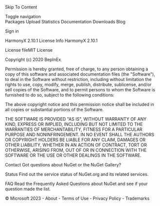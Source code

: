 
Skip To Content

Toggle navigation    
Packages
Upload
Statistics
Documentation
Downloads
Blog

Sign in











HarmonyX 2.10.1  License Info
HarmonyX 2.10.1

License fileMIT License

Copyright (c) 2020 BepInEx

Permission is hereby granted, free of charge, to any person obtaining a copy
of this software and associated documentation files (the "Software"), to deal
in the Software without restriction, including without limitation the rights
to use, copy, modify, merge, publish, distribute, sublicense, and/or sell
copies of the Software, and to permit persons to whom the Software is
furnished to do so, subject to the following conditions:

The above copyright notice and this permission notice shall be included in all
copies or substantial portions of the Software.

THE SOFTWARE IS PROVIDED "AS IS", WITHOUT WARRANTY OF ANY KIND, EXPRESS OR
IMPLIED, INCLUDING BUT NOT LIMITED TO THE WARRANTIES OF MERCHANTABILITY,
FITNESS FOR A PARTICULAR PURPOSE AND NONINFRINGEMENT. IN NO EVENT SHALL THE
AUTHORS OR COPYRIGHT HOLDERS BE LIABLE FOR ANY CLAIM, DAMAGES OR OTHER
LIABILITY, WHETHER IN AN ACTION OF CONTRACT, TORT OR OTHERWISE, ARISING FROM,
OUT OF OR IN CONNECTION WITH THE SOFTWARE OR THE USE OR OTHER DEALINGS IN THE
SOFTWARE.





Contact Got questions about NuGet or the NuGet Gallery?

Status Find out the service status of NuGet.org and its related services.

FAQ Read the Frequently Asked Questions about NuGet and see if your question made the list.



© Microsoft 2023 - About - Terms of Use - Privacy Policy - Trademarks







